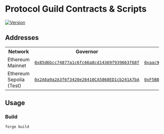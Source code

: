 # Protocol Guild Contracts & Scripts

[![Version][version-badge]][version-link]

## Addresses

<table>
<tr>
<th>Network</th>
<th>Governor</th>
<th>Timelock</th>
<th>ProposalTypesConfigurator</th>
<th>ProxyAdmin</th>
<th>GovToken</th>
</tr>
<tr>
<td>Ethereum Mainnet</td>
<td><a href="https://etherscan.io/address/0x85d6bcc74877a1c6fc66a8cd14369f939663f68f"><code>0x85d6bcc74877a1c6fc66a8cd14369f939663f68f</code></a></td>
<td><a href="https://etherscan.io/address/0xaac9059248a06233db16fc9c25426365b7afb481"><code>0xaac9059248a06233db16fc9c25426365b7afb481</code></a></td>
<td><a href="https://etherscan.io/address/0xbfc07a8c9615fe62979f02cd0d975caf61ed0d63"><code>0xbfc07a8c9615fe62979f02cd0d975caf61ed0d63</code></a></td>
<td><a href="https://etherscan.io/address/0x42436bb7bea1e1e2de03f1223e2a3e0557f606e3"><code>0x42436bb7bea1e1e2de03f1223e2a3e0557f606e3</code></a></td>
<td><a href="https://etherscan.io/address/0xdcd85e6e7c2ff3c7b6be2bfb33b2d7c99e481bc6"><code>0xdcd85e6e7c2ff3c7b6be2bfb33b2d7c99e481bc6</code></a></td>
</tr>
<tr>
<td>Ethereum Sepolia (Test)</td>
<td><a href="https://sepolia.etherscan.io/address/0x2A6a9a2A3f6f3420e26410CA5868ED1cb241A7bA"><code>0x2A6a9a2A3f6f3420e26410CA5868ED1cb241A7bA</code></a></td>
<td><a href="https://sepolia.etherscan.io/address/0xF5B87BD1206d7658C344Fe1CB56D9498B4286A67"><code>0xF5B87BD1206d7658C344Fe1CB56D9498B4286A67</code></a></td>
<td><a href="https://sepolia.etherscan.io/address/0xb1155A59A8B2bff8f028d5f22EEB18d2841B821E"><code>0xb1155A59A8B2bff8f028d5f22EEB18d2841B821E</code></a></td>
<td><a href="https://sepolia.etherscan.io/address/0x1a5628aF2C02B9513722Cc22FF606724C67Ecb76"><code>0x1a5628aF2C02B9513722Cc22FF606724C67Ecb76</code></a></td>
<td><a href="https://sepolia.etherscan.io/address/0xE3D4a55f780C5aD9B3009523CB6a3d900A8FA723"><code>0xE3D4a55f780C5aD9B3009523CB6a3d900A8FA723</code></a></td>
</tr>
</table>

## Usage

### Build

```shell
forge build
```

[version-badge]: https://img.shields.io/badge/agora--governor-v1.1.0-brightgreen
[version-link]: https://github.com/voteagora/agora-governor/releases/tag/v1.0.0
